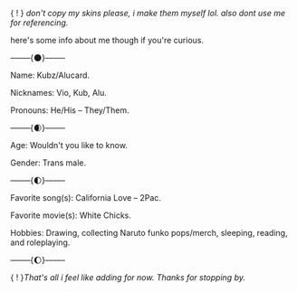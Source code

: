 { ! } *don't copy my skins please, i make them myself lol.*
*also dont use me for referencing.*

here's some info about me though if you're curious.

–––––{🌑}–––––

Name: Kubz/Alucard. 

Nicknames: Vio, Kub, Alu.

Pronouns: He/His – They/Them.


–––––{🌒}–––––

Age: Wouldn't you like to know.

Gender: Trans male.

–––––{🌓}–––––

Favorite song(s): California Love – 2Pac.

Favorite movie(s): White Chicks.

Hobbies: Drawing, collecting Naruto funko pops/merch, sleeping, reading, and roleplaying.

–––––{🌔}–––––

{ ! }*That's all i feel like adding for now. Thanks for stopping by.*
